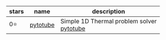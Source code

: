 | stars | name | description |
| - | - | - |
 0⭐ | [pytotube](guneysus-archieve/pytotube) | Simple 1D Thermal problem solver<br>[pytotube]()